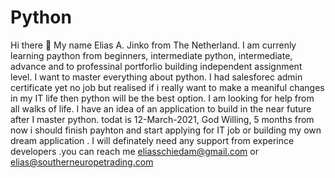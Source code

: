# Python
Hi there 👋
My name Elias A. Jinko from The Netherland. I am currenly learning paython from beginners, intermediate python, intermediate, advance and to professinal  portforlio building independent assignment level. I want to master everything about python.
I had salesforec admin certificate yet no job but realised if i really want to make a meaniful changes in my IT life then python will be the best option. I am looking for
help from all walks of life. I have an idea of an application to build in the near future after I master python. todat is 12-March-2021, God Willing, 5 months from now i should 
finish payhton and start applying for IT job or building my own dream application . I will definately need any support from experince developers .you can reach me 
eliasschiedam@gmail.com or elias@southerneuropetrading.com
